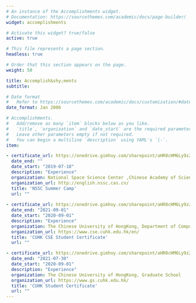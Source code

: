 ```yaml
---
# An instance of the Accomplishments widget.
# Documentation: https://sourcethemes.com/academic/docs/page-builder/
widget: accomplishments

# Activate this widget? true/false
active: true

# This file represents a page section.
headless: true

# Order that this section appears on the page.
weight: 50

title: Accomplish&shy;ments
subtitle:

# Date format
#   Refer to https://sourcethemes.com/academic/docs/customization/#date-format
date_format: Jan 2006

# Accomplishments.
#   Add/remove as many `item` blocks below as you like.
#   `title`, `organization` and `date_start` are the required parameters.
#   Leave other parameters empty if not required.
#   You can begin a multiline `description` using YAML's `|-`.
item:

- certificate_url: https://onedrive.gimhoy.com/sharepoint/aHR0cHM6Ly9zZXVlZHVjbjEtbXkuc2hhcmVwb2ludC5jb20vOmI6L2cvcGVyc29uYWwvMjIwMjA0NjAxX3NldV9lZHVfY24vRVlHVlYwLXFTWmxPcUdxQnNSdUFweVFCalgzS01JeWtUTldWeUllb3Z4SG04UT9lPWc5NUxVQw==.mp3
  date_end: ""
  date_start: "2019-07-18"
  description: "Experience"
  organization: National Space Science Center ,Chinese Academy of Sciences
  organization_url: http://english.nssc.cas.cn/
  title: 'NSSC Summer Camp'
  url: ""
  
- certificate_url: https://onedrive.gimhoy.com/sharepoint/aHR0cHM6Ly9zZXVlZHVjbjEtbXkuc2hhcmVwb2ludC5jb20vOmI6L2cvcGVyc29uYWwvMjIwMjA0NjAxX3NldV9lZHVfY24vRWFVeTdfdEJvRmhGcTVyWHZhaGdud1lCMDRRajFMcS1IQlo2dG1oQ1NVSmRoUT9lPXpGalBKVw==.mp3
  date_end: "2021-09-01"
  date_start: "2020-09-01"
  description: "Experience"
  organization: The Chinese University of HongKong, Department of Computer Science and Engineering
  organization_url: https://www.cse.cuhk.edu.hk/en/
  title: 'CUHK CSE Student Certificate'
  url: ""

- certificate_url: https://onedrive.gimhoy.com/sharepoint/aHR0cHM6Ly9zZXVlZHVjbjEtbXkuc2hhcmVwb2ludC5jb20vOmI6L2cvcGVyc29uYWwvMjIwMjA0NjAxX3NldV9lZHVfY24vRVd6NmNvZEVBb1ZMb1c3ZUk5MWRlYlFCdktsMmJpdmpRSGVlN2phNGQ4QVNMUT9lPTNRY290Rw==.mp3
  date_end: "2021-07-30"
  date_start: "2020-09-01"
  description: "Experience"
  organization: The Chinese University of HongKong, Graduate School
  organization_url: https://www.gs.cuhk.edu.hk/
  title: 'CUHK Student Certificate'
  url: ""
---
```

